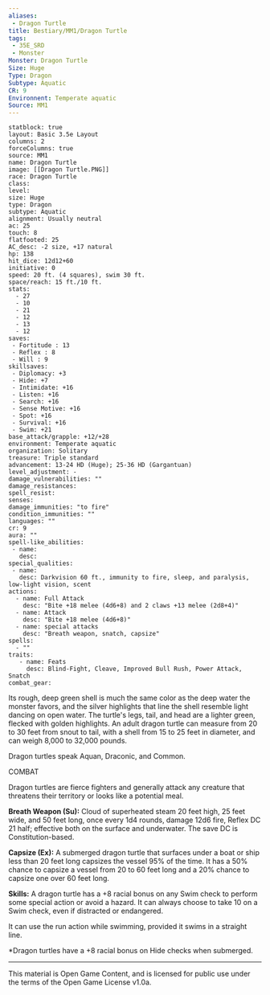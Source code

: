 ```yaml
---
aliases:
 - Dragon Turtle
title: Bestiary/MM1/Dragon Turtle
tags: 
 - 35E_SRD
 - Monster
Monster: Dragon Turtle
Size: Huge
Type: Dragon
Subtype: Aquatic
CR: 9
Environnent: Temperate aquatic
Source: MM1
---
```


```statblock
statblock: true
layout: Basic 3.5e Layout
columns: 2
forceColumns: true
source: MM1 
name: Dragon Turtle
image: [[Dragon Turtle.PNG]]
race: Dragon Turtle
class: 
level: 
size: Huge
type: Dragon
subtype: Aquatic
alignment: Usually neutral
ac: 25
touch: 8
flatfooted: 25
AC_desc: -2 size, +17 natural
hp: 138
hit_dice: 12d12+60
initiative: 0
speed: 20 ft. (4 squares), swim 30 ft.
space/reach: 15 ft./10 ft.
stats:
  - 27
  - 10
  - 21
  - 12
  - 13
  - 12
saves:
 - Fortitude : 13
 - Reflex : 8
 - Will : 9
skillsaves:
 - Diplomacy: +3
 - Hide: +7
 - Intimidate: +16
 - Listen: +16
 - Search: +16
 - Sense Motive: +16
 - Spot: +16
 - Survival: +16
 - Swim: +21
base_attack/grapple: +12/+28
environment: Temperate aquatic
organization: Solitary
treasure: Triple standard
advancement: 13-24 HD (Huge); 25-36 HD (Gargantuan)
level_adjustment: -
damage_vulnerabilities: ""
damage_resistances: 
spell_resist: 
senses: 
damage_immunities: "to fire"
condition_immunities: ""
languages: ""
cr: 9
aura: ""
spell-like_abilities:
 - name: 
   desc: 
special_qualities:
 - name:
   desc: Darkvision 60 ft., immunity to fire, sleep, and paralysis, low-light vision, scent
actions:
  - name: Full Attack
    desc: "Bite +18 melee (4d6+8) and 2 claws +13 melee (2d8+4)"
  - name: Attack
    desc: "Bite +18 melee (4d6+8)"
  - name: special attacks
    desc: "Breath weapon, snatch, capsize"
spells:
  - ""
traits:
   - name: Feats
     desc: Blind-Fight, Cleave, Improved Bull Rush, Power Attack, Snatch
combat_gear:  
```


Its rough, deep green shell is much the same color as the deep water the monster favors, and the silver highlights that line the shell resemble light dancing on open water. The turtle's legs, tail, and head are a lighter green, flecked with golden highlights. An adult dragon turtle can measure from 20 to 30 feet from snout to tail, with a shell from 15 to 25 feet in diameter, and can weigh 8,000 to 32,000 pounds.

Dragon turtles speak Aquan, Draconic, and Common.

COMBAT

Dragon turtles are fierce fighters and generally attack any creature that threatens their territory or looks like a potential meal.


**Breath Weapon (Su):** Cloud of superheated steam 20 feet high, 25 feet wide, and 50 feet long, once every 1d4 rounds, damage 12d6 fire, Reflex DC 21 half; effective both on the surface and underwater. The save DC is Constitution-based.


**Capsize (Ex):** A submerged dragon turtle that surfaces under a boat or ship less than 20 feet long capsizes the vessel 95% of the time. It has a 50% chance to capsize a vessel from 20 to 60 feet long and a 20% chance to capsize one over 60 feet long.


**Skills:** A dragon turtle has a +8 racial bonus on any Swim check to perform some special action or avoid a hazard. It can always choose to take 10 on a Swim check, even if distracted or endangered.

It can use the run action while swimming, provided it swims in a straight line.

*Dragon turtles have a +8 racial bonus on Hide checks when submerged.

---

This material is Open Game Content, and is licensed for public use under the terms of the Open Game License v1.0a.
